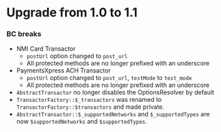 # Upgrade from 1.0 to 1.1

### BC breaks
* NMI Card Transactor
    * `postUrl` option changed to `post_url`
    * All protected methods are no longer prefixed with an underscore
* PaymentsXpress ACH Transactor
    * `postUrl` option changed to `post_url`, `testMode` to `test_mode`
    * All protected methods are no longer prefixed with an underscore
* `AbstractTransactor` no longer disables the OptionsResolver by default
* `TransactorFactory::$_transactors` was renamed to `TransactorFactory::$transactors` and made private.
* `AbstractTransactor::$_supportedNetworks` and `$_supportedTypes` are now `$supportedNetworks` and `$supportedTypes`.
